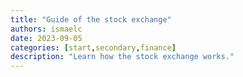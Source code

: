 ```yaml
---
title: "Guide of the stock exchange"
authors: ismaelc
date: 2023-09-05
categories: [start,secondary,finance]
description: "Learn how the stock exchange works."
---
```

